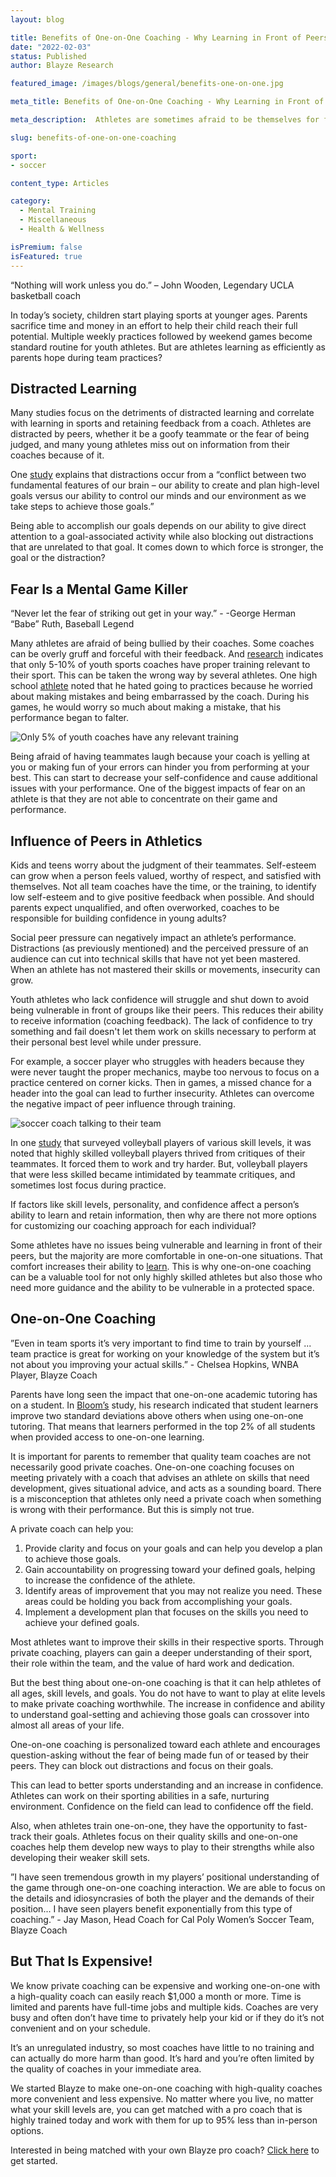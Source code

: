```yaml
---
layout: blog

title: Benefits of One-on-One Coaching - Why Learning in Front of Peers Can Be Harmful to Athletic Performance
date: "2022-02-03"
status: Published
author: Blayze Research

featured_image: /images/blogs/general/benefits-one-on-one.jpg

meta_title: Benefits of One-on-One Coaching - Why Learning in Front of Peers Can Be Harmful to Athletic Performance

meta_description:  Athletes are sometimes afraid to be themselves for fear of being ridiculed. Learn how to help them develop into their best selves through one-on-one coaching.

slug: benefits-of-one-on-one-coaching

sport:
- soccer

content_type: Articles

category:
  - Mental Training
  - Miscellaneous 
  - Health & Wellness

isPremium: false
isFeatured: true
---
```


“Nothing will work unless you do.” – John Wooden, Legendary UCLA basketball coach

In today’s society, children start playing sports at younger ages. Parents sacrifice time and money in an effort to help their child reach their full potential. Multiple weekly practices followed by weekend games become standard routine for youth athletes. But are athletes learning as efficiently as parents hope during team practices?

## Distracted Learning

Many studies focus on the detriments of distracted learning and correlate with learning in sports and retaining feedback from a coach. Athletes are distracted by peers, whether it be a goofy teammate or the fear of being judged, and many young athletes miss out on information from their coaches because of it.

One [study](https://ift.onlinelibrary.wiley.com/doi/full/10.1111/1541-4329.12206) explains that distractions occur from a “conflict between two fundamental features of our brain – our ability to create and plan high-level goals versus our ability to control our minds and our environment as we take steps to achieve those goals.”

Being able to accomplish our goals depends on our ability to give direct attention to a goal-associated activity while also blocking out distractions that are unrelated to that goal. It comes down to which force is stronger, the goal or the distraction?

## Fear Is a Mental Game Killer

“Never let the fear of striking out get in your way.” - -George Herman “Babe” Ruth, Baseball Legend

Many athletes are afraid of being bullied by their coaches. Some coaches can be overly gruff and forceful with their feedback. And [research](https://www.nays.org/become-a-member-organization/benefits/importance-of-coach-education/) indicates that only 5-10% of youth sports coaches have proper training relevant to their sport. This can be taken the wrong way by several athletes. One high school [athlete](https://www.sportpsychologytoday.com/youth-sports-psychology/how-bully-coaches-affect-athletes-mental-game/) noted that he hated going to practices because he worried about making mistakes and being embarrassed by the coach. During his games, he would worry so much about making a mistake, that his performance began to falter.

![Only 5% of youth coaches have any relevant training](https://blayze.io/assets/images/blogs/general/5-2.jpeg)

Being afraid of having teammates laugh because your coach is yelling at you or making fun of your errors can hinder you from performing at your best. This can start to decrease your self-confidence and cause additional issues with your performance.  One of the biggest impacts of fear on an athlete is that they are not able to concentrate on their game and performance.

## Influence of Peers in Athletics

Kids and teens worry about the judgment of their teammates. Self-esteem can grow when a person feels valued, worthy of respect, and satisfied with themselves. Not all team coaches have the time, or the training, to identify low self-esteem and to give positive feedback when possible. And should parents expect unqualified, and often overworked, coaches to be responsible for building confidence in young adults?

Social peer pressure can negatively impact an athlete’s performance. Distractions (as previously mentioned) and the perceived pressure of an audience can cut into technical skills that have not yet been mastered. When an athlete has not mastered their skills or movements, insecurity can grow.

Youth athletes who lack confidence will struggle and shut down to avoid being vulnerable in front of groups like their peers. This reduces their ability to receive information (coaching feedback). The lack of confidence to try something and fail doesn't let them work on skills necessary to perform at their personal best level while under pressure.

For example, a soccer player who struggles with headers because they were never taught the proper mechanics, maybe too nervous to focus on a practice centered on corner kicks. Then in games, a missed chance for a header into the goal can lead to further insecurity. Athletes can overcome the negative impact of peer influence through training.

![soccer coach talking to their team](https://blayze.io/assets/images/blogs/general/benefits-one-on-one.jpg)

In one [study](https://www.frontiersin.org/articles/10.3389/fpsyg.2021.667542/full) that surveyed volleyball players of various skill levels, it was noted that highly skilled volleyball players thrived from critiques of their teammates. It forced them to work and try harder. But, volleyball players that were less skilled became intimidated by teammate critiques, and sometimes lost focus during practice.

If factors like skill levels, personality, and confidence affect a person’s ability to learn and retain information, then why are there not more options for customizing our coaching approach for each individual?

Some athletes have no issues being vulnerable and learning in front of their peers, but the majority are more comfortable in one-on-one situations. That comfort increases their ability to [learn](https://www.theguardian.com/education/2015/nov/21/how-anxiety-scrambles-your-brain-and-makes-it-hard-to-learn). This is why one-on-one coaching can be a valuable tool for not only highly skilled athletes but also those who need more guidance and the ability to be vulnerable in a protected space.

## One-on-One Coaching

”Even in team sports it’s very important to find time to train by yourself ... team practice is great for working on your knowledge of the system but it’s not about you improving your actual skills.” - Chelsea Hopkins, WNBA Player, Blayze Coach

Parents have long seen the impact that one-on-one academic tutoring has on a student. In [Bloom’s](https://web.mit.edu/5.95/www/readings/bloom-two-sigma.pdf) study, his research indicated that student learners improve two standard deviations above others when using one-on-one tutoring. That means that learners performed in the top 2% of all students when provided access to one-on-one learning.

It is important for parents to remember that quality team coaches are not necessarily good private coaches. One-on-one coaching focuses on meeting privately with a coach that advises an athlete on skills that need development, gives situational advice, and acts as a sounding board. There is a misconception that athletes only need a private coach when something is wrong with their performance. But this is simply not true.

A private coach can help you:

1. Provide clarity and focus on your goals and can help you develop a plan to achieve those goals.
2. Gain accountability on progressing toward your defined goals, helping to increase the confidence of the athlete.
3. Identify areas of improvement that you may not realize you need. These areas could be holding you back from accomplishing your goals.
4. Implement a development plan that focuses on the skills you need to achieve your defined goals.

Most athletes want to improve their skills in their respective sports. Through private coaching, players can gain a deeper understanding of their sport, their role within the team, and the value of hard work and dedication.

But the best thing about one-on-one coaching is that it can help athletes of all ages, skill levels, and goals. You do not have to want to play at elite levels to make private coaching worthwhile. The increase in confidence and ability to understand goal-setting and achieving those goals can crossover into almost all areas of your life.

One-on-one coaching is personalized toward each athlete and encourages question-asking without the fear of being made fun of or teased by their peers. They can block out distractions and focus on their goals.

This can lead to better sports understanding and an increase in confidence. Athletes can work on their sporting abilities in a safe, nurturing environment. Confidence on the field can lead to confidence off the field.

Also, when athletes train one-on-one, they have the opportunity to fast-track their goals. Athletes focus on their quality skills and one-on-one coaches help them develop new ways to play to their strengths while also developing their weaker skill sets.

”I have seen tremendous growth in my players’ positional understanding of the game through one-on-one coaching interaction. We are able to focus on the details and idiosyncrasies of both the player and the demands of their position... I have seen players benefit exponentially from this type of coaching.” - Jay Mason, Head Coach for Cal Poly Women’s Soccer Team, Blayze Coach

## But That Is Expensive!

We know private coaching can be expensive and working one-on-one with a high-quality coach can easily reach $1,000 a month or more. Time is limited and parents have full-time jobs and multiple kids. Coaches are very busy and often don’t have time to privately help your kid or if they do it’s not convenient and on your schedule.

It’s an unregulated industry, so most coaches have little to no training and can actually do more harm than good. It’s hard and you’re often limited by the quality of coaches in your immediate area.

We started Blayze to make one-on-one coaching with high-quality coaches more convenient and less expensive. No matter where you live, no matter what your skill levels are, you can get matched with a pro coach that is highly trained today and work with them for up to 95% less than in-person options.

Interested in being matched with your own Blayze pro coach? [Click here](https://blayze.io/) to get started.